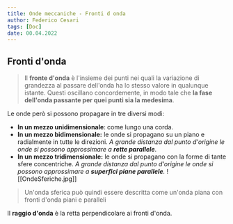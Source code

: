 ```yaml
---
title: Onde meccaniche - Fronti d onda
author: Federico Cesari
tags: [Doc]
date: 00.04.2022
---
```

## Fronti d'onda
>Il **fronte d'onda** è l'insieme dei punti nei quali la variazione di grandezza al passare dell'onda ha lo stesso valore in qualunque istante. Questi oscillano concordemente, in modo tale che **la fase dell'onda passante per quei punti sia la medesima**.

Le onde però si possono propagare in tre diversi modi: 
- **In un mezzo unidimensionale**: come lungo una corda.
- **In un mezzo bidimensionale:** le onde si propagano su un piano e radialmente in tutte le direzioni. *A grande distanza dal punto d'origine le onde si possono approssimare a **rette parallele***.
- **In un mezzo tridimensionale:** le onde si propagano con la forme di tante sfere concentriche. *A grande distanza dal punto d'origine le onde si possono approssimare a **superfici piane parallele**.*
![[OndeSferiche.jpg]]
>Un'onda sferica può quindi essere descritta come un'onda piana con fronti d'onda piani e paralleli

Il **raggio d'onda** è la retta perpendicolare ai fronti d'onda.

